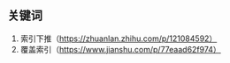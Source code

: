 ## 关键词
1. 索引下推（https://zhuanlan.zhihu.com/p/121084592）
2. 覆盖索引（https://www.jianshu.com/p/77eaad62f974）
